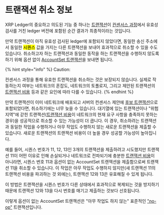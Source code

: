 # 트랜잭션 취소 정보

XRP Ledger의 중요하고 의도된 기능 중 하나는 [트랜잭션](../transactions/)이 [컨센서스 과정](consensus-structure.md)에서 유효성 검사를 거친 ledger 버전에 포함된 순간 결과가 최종적이라는 것입니다.

만약 트랜잭션이 아직 유효성 검사된 ledger에 포함되지 않았다면, 동일한 송신 주소에서 동일한 <mark style="background-color:yellow;">시퀀스</mark> 값을 가지는 다른 트랜잭션을 보내어 효과적으로 취소할 수 있을 수도 있습니다. 취소하고자 하는 트랜잭션과 동일한 동작을 하는 트랜잭션을 수행하지 않도록 하기 위해 옵션 없이 [AccountSet 트랜잭션](../../references/xrp-ledger-xrp-ledger-protocol-reference/transaction-reference/transaction-types/accountset.md)을 보내면 됩니다.

{% hint style="info" %}
Caution:

컨센서스 과정을 통해 유효한 트랜잭션을 취소하는 것은 보장되지 않습니다. 실제로 작동하는지 여부는 네트워크의 혼잡도, 네트워크의 토폴로지, 그리고 제안된 트랜잭션의 [트랜잭션 비용](../transactions/transaction-cost.md) 등과 같은 요인에 따라 다를 수 있습니다.
{% endhint %}

만약 트랜잭션이 이미 네트워크에 배포되고 서버의 컨센서스 제안에 [후보 트랜잭션](consensus-structure.md)으로 포함되었다면, 취소하기에는 너무 늦을 수 있습니다. 대기열에 있는 트랜잭션이나 "위험 지역"에 갇힌 트랜잭션([트랜잭션 비용](../transactions/transaction-cost.md)이 네트워크의 현재 요구 사항을 충족하지 못하는 경우)을 성공적으로 취소할 수 있는 가능성이 더 큽니다. 이 경우, 취소하려는 트랜잭션과 동일한 작업을 수행하거나 아무 작업도 수행하지 않는 새로운 트랜잭션을 제출할 수 있습니다. 새로운 트랜잭션의 트랜잭션 비용이 더 높을 경우 성공할 가능성이 높아집니다.

예를 들어, 시퀀스 번호가 11, 12, 13인 3개의 트랜잭션을 제출하려고 시도했지만 트랜잭션 11이 어떤 이유로 인해 손실되거나 네트워크로 전파되기에 충분한 [트랜잭션 비용](../transactions/transaction-cost.md)이 아니라면, 시퀀스 번호 11과 옵션이 없는 AccountSet 트랜잭션을 제출함으로써 트랜잭션 11을 취소할 수 있습니다. 이 작업은 아무 작업도 수행하지 않지만(새 트랜잭션 11의 트랜잭션 비용을 파괴하는 것 외에는), 트랜잭션 12와 13은 유효해질 수 있게 됩니다.

이 방법은 트랜잭션을 시퀀스 번호가 다른 상태에서 효과적으로 복제되는 것을 방지하기 때문에 트랜잭션 12와 13을 다시 번호를 매기고 제출하는 것보다 선호됩니다.

이렇게 옵션이 없는 AccountSet 트랜잭션은 "아무 작업도 하지 않는" 표준적인 ["no-op"](https://en.wikipedia.org/wiki/NOP) 트랜잭션입니다.
